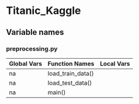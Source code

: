 # Titanic_Kaggle

## Variable names

### preprocessing.py
|Global Vars|Function Names   |Local Vars|
|-----------|-----------------|----------|
|na         |load_train_data()|          |
|na         |load_test_data() |          |
|na         |main()           |          |

